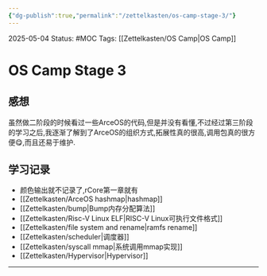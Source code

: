 ```yaml
---
{"dg-publish":true,"permalink":"/zettelkasten/os-camp-stage-3/"}
---
```


2025-05-04
Status: #MOC
Tags: [[Zettelkasten/OS Camp\|OS Camp]]

# OS Camp Stage 3
## 感想

虽然做二阶段的时候看过一些ArceOS的代码,但是并没有看懂,不过经过第三阶段的学习之后,我逐渐了解到了ArceOS的组织方式,拓展性真的很高,调用包真的很方便😋,而且还易于维护.

## 学习记录

- 颜色输出就不记录了,rCore第一章就有
- [[Zettelkasten/ArceOS hashmap\|hashmap]]
- [[Zettelkasten/bump\|Bump内存分配算法]]
- [[Zettelkasten/Risc-V Linux ELF\|RISC-V Linux可执行文件格式]]
- [[Zettelkasten/file system and rename\|ramfs rename]]
- [[Zettelkasten/scheduler\|调度器]]
- [[Zettelkasten/syscall mmap\|系统调用mmap实现]]
- [[Zettelkasten/Hypervisor\|Hypervisor]]



___